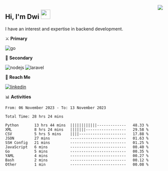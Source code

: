 [<img src="https://komarev.com/ghpvc/?username=masred&color=green&style=flat-square&label=Profile+Views" align="right">](github.com/masred)

## Hi, I'm Dwi <img src="https://raw.githubusercontent.com/MartinHeinz/MartinHeinz/master/wave.gif" width="30px">

I have an interest and expertise in backend development.

⚔️ **Primary**

![go](https://img.shields.io/badge/---?logo=go&label=Golang&style=social)

🔪 **Secondary**

![nodejs](https://img.shields.io/badge/---?logo=node.js&label=Node.js&style=social&logoColor=green)
![laravel](https://img.shields.io/badge/---?logo=laravel&label=Laravel&style=social)

🔗 **Reach Me**

[![linkedin](https://img.shields.io/badge/---?logo=linkedin&label=LinkedIn&style=social)](https://linkedin.com/in/dwifitriyanto)

📊 **Activities**

<!--START_SECTION:waka-->

```all_time
From: 06 November 2023 - To: 13 November 2023

Total Time: 28 hrs 24 mins

Python       13 hrs 44 mins  ||||||||||||-------------   48.33 %
XML          8 hrs 24 mins   |||||||------------------   29.58 %
CSV          5 hrs 5 mins    ||||---------------------   17.88 %
JSON         27 mins         -------------------------   01.63 %
SSH Config   21 mins         -------------------------   01.25 %
JavaScript   6 mins          -------------------------   00.40 %
Go           5 mins          -------------------------   00.35 %
YAML         4 mins          -------------------------   00.27 %
Bash         2 mins          -------------------------   00.12 %
Other        1 min           -------------------------   00.08 %
```

<!--END_SECTION:waka-->
